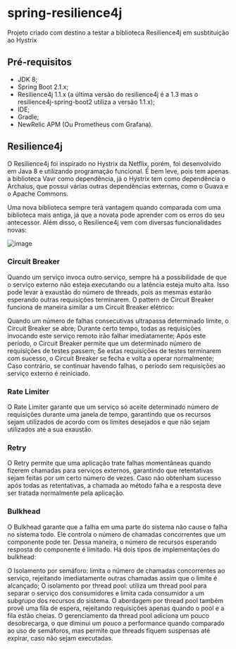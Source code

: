 # spring-resilience4j
  Projeto criado com destino a testar a biblioteca Resilience4j em susbtituição ao Hystrix

## Pré-requisitos
- JDK 8;
- Spring Boot 2.1.x;
- Resilience4j 1.1.x (a última versão do resilience4j é a 1.3 mas o resilience4j-spring-boot2 utiliza a versão 1.1.x);
- IDE;
- Gradle;
- NewRelic APM (Ou Prometheus com Grafana).


## Resilience4j
O Resilience4j foi inspirado no Hystrix da Netflix, porém, foi desenvolvido em Java 8 e utilizando programação funcional. É bem leve, pois tem apenas a biblioteca Vavr como dependência, já o Hystrix tem como dependência o Archaius, que possui várias outras dependências externas, como o Guava e o Apache Commons.

Uma nova biblioteca sempre terá vantagem quando comparada com uma biblioteca mais antiga, já que a novata pode aprender com os erros do seu antecessor. Além disso, o Resilience4j vem com diversas funcionalidades novas:

![image](https://user-images.githubusercontent.com/52466816/172963733-ce0253ad-300d-441a-84d0-dbdb07191f7f.png)

### Circuit Breaker
Quando um serviço invoca outro serviço, sempre há a possibilidade de que o serviço externo não esteja executando ou a latência esteja muito alta. Isso pode levar à exaustão do número de threads, pois as mesmas estarão esperando outras requisições terminarem. O pattern de Circuit Breaker funciona de maneira similar a um Circuit Breaker elétrico:

Quando um número de falhas consecutivas ultrapassa determinado limite, o Circuit Breaker se abre;
Durante certo tempo, todas as requisições invocando este serviço remoto irão falhar imediatamente;
Após este período, o Circuit Breaker permite que um determinado número de requisições de testes passem;
Se estas requisições de testes terminarem com sucesso, o Circuit Breaker se fecha e volta a operar normalmente;
Caso contrário, se continuar havendo falhas, o período sem requisições ao serviço externo é reiniciado.

### Rate Limiter
O Rate Limiter garante que um serviço só aceite determinado número de requisições durante uma janela de tempo, garantindo que os recursos sejam utilizados de acordo com os limites desejados e que não sejam utilizados até a sua exaustão.

### Retry
O Retry permite que uma aplicação trate falhas momentâneas quando fizerem chamadas para serviços externos, garantindo que retentativas sejam feitas por um certo número de vezes. Caso não obtenham sucesso após todas as retentativas, a chamada ao método falha e a resposta deve ser tratada normalmente pela aplicação.

### Bulkhead
O Bulkhead garante que a falha em uma parte do sistema não cause o falha no sistema todo. Ele controla o número de chamadas concorrentes que um componente pode ter. Dessa maneira, o número de recursos esperando resposta do componente é limitado. Há dois tipos de implementações do bulkhead:

O Isolamento por semáforo: limita o número de chamadas concorrentes ao serviço, rejeitando imediatamente outras chamadas assim que o limite é alcançado;
O isolamento por thread pool: utiliza um thread pool para separar o serviço dos consumidores e limita cada consumidor a um subgrupo dos recursos do sistema.
O abordagem por thread pool também provê uma fila de espera, rejeitando requisições apenas quando o pool e a fila estão cheias. O gerenciamento da thread pool adiciona um pouco desobrecarga, o que diminui um pouco a performance quando comparado ao uso de semáforos, mas permite que threads fiquem suspensas até expirar, caso não sejam executadas.
